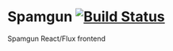 # Spamgun [![Build Status](https://travis-ci.org/nsarno/spamgun-app.svg)](https://travis-ci.org/nsarno/spamgun-app)

Spamgun React/Flux frontend
